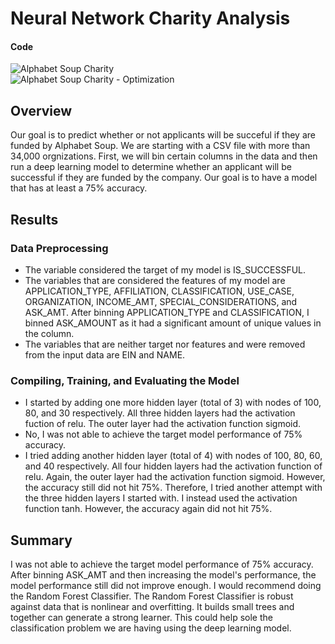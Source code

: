 # Neural Network Charity Analysis
#### Code
![Alphabet Soup Charity](AlphabetSoupCharity.ipynb)\
![Alphabet Soup Charity - Optimization](AlphabetSoupCharity_Optimization.ipynb)
## Overview
Our goal is to predict whether or not applicants will be succeful if they are funded by Alphabet Soup. We are starting with a CSV file with more than 34,000 orgnizations. First, we will bin certain columns in the data and then run a deep learning model to determine whether an applicant will be successful if they are funded by the company. Our goal is to have a model that has at least a 75% accuracy.
## Results
### Data Preprocessing
- The variable considered the target of my model is IS_SUCCESSFUL.
- The variables that are considered the features of my model are APPLICATION_TYPE, AFFILIATION, CLASSIFICATION, USE_CASE, ORGANIZATION, INCOME_AMT, SPECIAL_CONSIDERATIONS, and ASK_AMT. After binning APPLICATION_TYPE and CLASSIFICATION, I binned ASK_AMOUNT as it had a significant amount of unique values in the column.
- The variables that are neither target nor features and were removed from the input data are EIN and NAME.
### Compiling, Training, and Evaluating the Model
- I started by adding one more hidden layer (total of 3) with nodes of 100, 80, and 30 respectively. All three hidden layers had the activation fuction of relu. The outer layer had the activation function sigmoid.
- No, I was not able to achieve the target model performance of 75% accuracy. 
- I tried adding another hidden layer (total of 4) with nodes of 100, 80, 60, and 40 respectively. All four hidden layers had the activation function of relu. Again, the outer layer had the activation function sigmoid. However, the accuracy still did not hit 75%. Therefore, I tried another attempt with the three hidden layers I started with. I instead used the activation function tanh. However, the accuracy again did not hit 75%. 
## Summary
I was not able to achieve the target model performance of 75% accuracy. After binning ASK_AMT and then increasing the model's performance, the model performance still did not improve enough. I would recommend doing the Random Forest Classifier. The Random Forest Classifier is robust against data that is nonlinear and overfitting. It builds small trees and together can generate a strong learner. This could help sole the classification problem we are having using the deep learning model.
